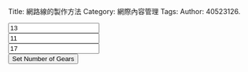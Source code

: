 Title: 網路線的製作方法
Category: 網際內容管理
Tags: 
Author: 40523126.
<!-- 導入 Brython 標準程式庫 -->

<script type="text/javascript" 
    src="https://cdn.rawgit.com/brython-dev/brython/master/www/src/brython_dist.js">
</script>

<!-- 啟動 Brython -->

<script>
window.onload=function(){
// 設定 data/py 為共用程式路徑
brython({debug:1, pythonpath:['./../data/py']});
}
</script>

<canvas id="onegear" width="800" height="600"></canvas>

<div id="onegear_div" width="800" height="20"></div>

<p><input id="n1" value="13"></input><br />
<input id="n2" value="11"></input><br />
<input id="n3" value="17"></input><br />
<button id="button">Set Number of Gears</button></p>
<script type="text/python3">
from browser import document as doc
from browser import html
import math
# deg 為角度轉為徑度的轉換因子
deg = math.pi/180.
# 定義 Spur 類別
class Spur(object):
    def __init__(self, ctx):
        self.ctx = ctx

    def create_line(self, x1, y1, x2, y2, width=3, fill="red"):
        self.ctx.beginPath()
        self.ctx.lineWidth = width
        self.ctx.moveTo(x1, y1)
        self.ctx.lineTo(x2, y2)
        self.ctx.strokeStyle = fill
        self.ctx.stroke()
    #
    # 定義一個繪正齒輪的繪圖函式
    # midx 為齒輪圓心 x 座標
    # midy 為齒輪圓心 y 座標
    # rp 為節圓半徑, n 為齒數
    # pa 為壓力角 (deg)
    # 已經針對 n 大於等於 52 齒時的繪圖錯誤修正, 因為 base circle 與齒根圓大小必須進行判斷
    def Gear(self, midx, midy, rp, n=20, pa=20, color="black"):
        # 齒輪漸開線分成 15 線段繪製
        imax = 15
        # 在輸入的畫布上繪製直線, 由圓心到節圓 y 軸頂點畫一直線
        self.create_line(midx, midy, midx, midy-rp)
        # 畫出 rp 圓, 畫圓函式尚未定義
        #create_oval(midx-rp, midy-rp, midx+rp, midy+rp, width=2)
        # a 為模數 (代表公制中齒的大小), 模數為節圓直徑(稱為節徑)除以齒數
        # 模數也就是齒冠大小
        a=2*rp/n
        # d 為齒根大小, 為模數的 1.157 或 1.25倍, 這裡採 1.25 倍
        d=2.5*rp/n
        # ra 為齒輪的外圍半徑
        ra=rp+a
        # 畫出 ra 圓, 畫圓函式尚未定義
        #create_oval(midx-ra, midy-ra, midx+ra, midy+ra, width=1)
        # rb 則為齒輪的基圓半徑
        # 基圓為漸開線長齒之基準圓
        rb=rp*math.cos(pa*deg)
        # 畫出 rb 圓 (基圓), 畫圓函式尚未定義
        #create_oval(midx-rb, midy-rb, midx+rb, midy+rb, width=1)
        # rd 為齒根圓半徑
        rd=rp-d
        # 當 rd 大於 rb 時, 漸開線並非畫至 rb, 而是 rd
        # 畫出 rd 圓 (齒根圓), 畫圓函式尚未定義
        #create_oval(midx-rd, midy-rd, midx+rd, midy+rd, width=1)
        # dr 則為基圓到齒頂圓半徑分成 imax 段後的每段半徑增量大小
        # 將圓弧分成 imax 段來繪製漸開線
        # 當 rd 大於 rb 時, 漸開線並非畫至 rb, 而是 rd
        if rd>rb:
            dr = (ra-rd)/imax
        else:
            dr=(ra-rb)/imax
        # tan(pa*deg)-pa*deg 為漸開線函數
        sigma=math.pi/(2*n)+math.tan(pa*deg)-pa*deg
        for j in range(n):
            ang=-2.*j*math.pi/n+sigma
            ang2=2.*j*math.pi/n+sigma
            lxd=midx+rd*math.sin(ang2-2.*math.pi/n)
            lyd=midy-rd*math.cos(ang2-2.*math.pi/n)
            for i in range(imax+1):
                # 當 rd 大於 rb 時, 漸開線並非畫至 rb, 而是 rd
                if rd>rb:
                    r=rd+i*dr
                else:
                    r=rb+i*dr
                theta=math.sqrt((r*r)/(rb*rb)-1.)
                alpha=theta-math.atan(theta)
                xpt=r*math.sin(alpha-ang)
                ypt=r*math.cos(alpha-ang)
                xd=rd*math.sin(-ang)
                yd=rd*math.cos(-ang)
                # i=0 時, 繪線起點由齒根圓上的點, 作為起點
                if(i==0):
                    last_x = midx+xd
                    last_y = midy-yd
                # 由左側齒根圓作為起點, 除第一點 (xd,yd) 齒根圓上的起點外, 其餘的 (xpt,ypt)則為漸開線上的分段點
                self.create_line((midx+xpt),(midy-ypt),(last_x),(last_y),fill=color)
                # 最後一點, 則為齒頂圓
                if(i==imax):
                    lfx=midx+xpt
                    lfy=midy-ypt
                last_x = midx+xpt
                last_y = midy-ypt
            # the line from last end of dedendum point to the recent
            # end of dedendum point
            # lxd 為齒根圓上的左側 x 座標, lyd 則為 y 座標
            # 下列為齒根圓上用來近似圓弧的直線
            self.create_line((lxd),(lyd),(midx+xd),(midy-yd),fill=color)
            for i in range(imax+1):
                # 當 rd 大於 rb 時, 漸開線並非畫至 rb, 而是 rd
                if rd>rb:
                    r=rd+i*dr
                else:
                    r=rb+i*dr
                theta=math.sqrt((r*r)/(rb*rb)-1.)
                alpha=theta-math.atan(theta)
                xpt=r*math.sin(ang2-alpha)
                ypt=r*math.cos(ang2-alpha)
                xd=rd*math.sin(ang2)
                yd=rd*math.cos(ang2)
                # i=0 時, 繪線起點由齒根圓上的點, 作為起點
                if(i==0):
                    last_x = midx+xd
                    last_y = midy-yd
                # 由右側齒根圓作為起點, 除第一點 (xd,yd) 齒根圓上的起點外, 其餘的 (xpt,ypt)則為漸開線上的分段點
                self.create_line((midx+xpt),(midy-ypt),(last_x),(last_y),fill=color)
                # 最後一點, 則為齒頂圓
                if(i==imax):
                    rfx=midx+xpt
                    rfy=midy-ypt
                last_x = midx+xpt
                last_y = midy-ypt
            # lfx 為齒頂圓上的左側 x 座標, lfy 則為 y 座標
            # 下列為齒頂圓上用來近似圓弧的直線
            self.create_line(lfx,lfy,rfx,rfy,fill=color)

canvas = doc['onegear']
ctx = canvas.getContext("2d")

# 以 button 驅動的事件函式
def setgearnumber(e):
    ctx.clearRect(0, 0, canvas.width, canvas.height)
    x = (canvas.width)/2
    y = (canvas.height)/2
    if doc["n1"].value.isdigit():
        n17 = int(doc["n1"].value)
    else:
        n17 = 17

    if doc["n2"].value.isdigit():
        n11 = int(doc["n2"].value)
    else:
        n11 = 11

    if doc["n3"].value.isdigit():
        n13 = int(doc["n3"].value)
    else:
        n13 = 13

    # 只使用畫布高度的 80%
    canvas_size = canvas.height*0.4
    r17 = canvas_size*n17/(n17+n11+n13)
    r11 = canvas_size*n11/(n17+n11+n13)
    r13 = canvas_size*n13/(n17+n11+n13)
    # 計算各齒輪中心座標
    x17 = x - r17-r11
    y17 = y

    x11 = x 
    y11 = y

    x13 = x + r11+r13
    y13 = y

    pa = 20
    # 開始繪製齒輪
    # 儲存原有的座標系統
    ctx.save()
    # 平移到齒輪圓心
    ctx.translate(x17, y17)
    # 以齒輪圓心旋轉 90 度, 讓紅色標線在齒輪右側保持水平
    ctx.rotate(90*deg)
    # 平移回原來的座標原點
    ctx.translate(-x17, -y17)
    gear17 = Spur(ctx).Gear(x17, y17, r17, n17, pa, "blue")
    # 回復原有的座標系統
    ctx.restore()

    ctx.save()
    ctx.translate(x11, y11)
    # 中間齒輪轉動 -90 度加上一齒, 可以與左側齒輪囓合
    ctx.rotate(-90*deg-math.pi/n11)
    ctx.translate(-x11, -y11)
    gear11 = Spur(ctx).Gear(x11, y11, r11, n11, pa, "blue")
    ctx.restore()

    ctx.save()
    ctx.translate(x13, y13)
    # 右側齒輪轉動 -90 度加上一齒, 可以與原來標線在左側水平的中間齒輪囓合, 但是目前中間齒輪的標線已經轉了 180 度加或減一次
    # 必須配合兩齒的速比轉換旋轉角, 以便讓中間齒輪與右側齒輪囓合
    ctx.rotate(-90*deg-math.pi/n13+(180*deg+math.pi/n11)*n11/n13)
    ctx.translate(-x13, -y13)
    gear13 = Spur(ctx).Gear(x13, y13, r13, n13, pa, "blue")
    ctx.restore()

setgearnumber(True)

'''
div = doc["onegear_div"]
form = html.FORM()
input1 = html.INPUT(type="text", id="n1", name="n1", value="13")
input2 = html.INPUT(type="text", id="n2", name="n2", value="11")
input3 = html.INPUT(type="text", id="n3", name="n3", value="19")
div <= input1 + html.BR() + input2 + html.BR() + input3
'''
doc['button'].bind('click',setgearnumber)
</script>
